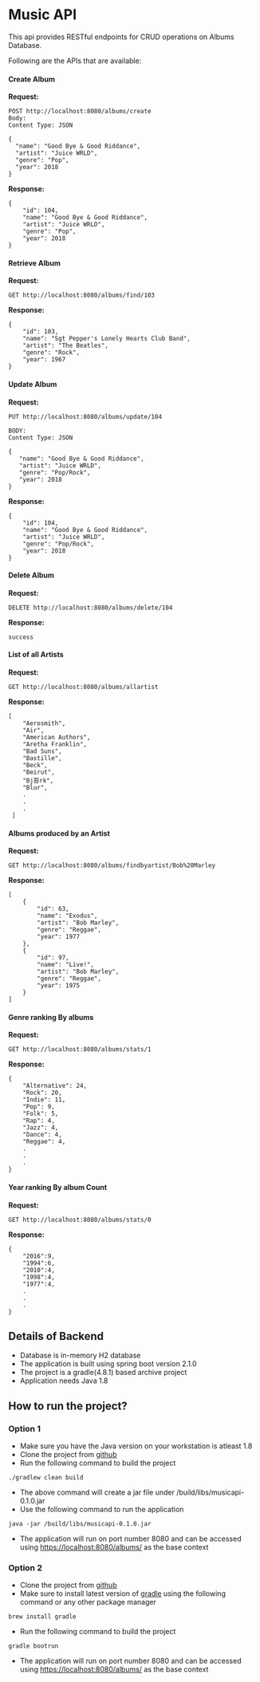 # Music API

This api provides RESTful endpoints for CRUD operations on Albums Database.

Following are the APIs that are available:
#### Create Album
**Request:**
```
POST http://localhost:8080/albums/create
Body:
Content Type: JSON

{
  "name": "Good Bye & Good Riddance",
  "artist": "Juice WRLD",
  "genre": "Pop",
  "year": 2018
}

```

**Response:**
```
{
    "id": 104,
    "name": "Good Bye & Good Riddance",
    "artist": "Juice WRLD",
    "genre": "Pop",
    "year": 2018
}
```

#### Retrieve Album
**Request:**
```
GET http://localhost:8080/albums/find/103
```
**Response:**
```
{
    "id": 103,
    "name": "Sgt Pepper's Lonely Hearts Club Band",
    "artist": "The Beatles",
    "genre": "Rock",
    "year": 1967
}
```
#### Update Album
**Request:**
```
PUT http://localhost:8080/albums/update/104

BODY:
Content Type: JSON

{
   "name": "Good Bye & Good Riddance",
   "artist": "Juice WRLD",
   "genre": "Pop/Rock",
   "year": 2018
}

```
**Response:**
```
{
    "id": 104,
    "name": "Good Bye & Good Riddance",
    "artist": "Juice WRLD",
    "genre": "Pop/Rock",
    "year": 2018
}
```
#### Delete Album
**Request:**
```
DELETE http://localhost:8080/albums/delete/104
```
**Response:**
```
success
```
#### List of all Artists
**Request:**
```
GET http://localhost:8080/albums/allartist
```
**Response:**
```
[
    "Aerosmith",
    "Air",
    "American Authors",
    "Aretha Franklin",
    "Bad Suns",
    "Bastille",
    "Beck",
    "Beirut",
    "Bj苔rk",
    "Blur",
    .
    .
    .
 ]
```
#### Albums produced by an Artist
**Request:**
```
GET http://localhost:8080/albums/findbyartist/Bob%20Marley
```
**Response:**
```
[
    {
        "id": 63,
        "name": "Exodus",
        "artist": "Bob Marley",
        "genre": "Reggae",
        "year": 1977
    },
    {
        "id": 97,
        "name": "Live!",
        "artist": "Bob Marley",
        "genre": "Reggae",
        "year": 1975
    }
]
```
#### Genre ranking By albums
**Request:**
```
GET http://localhost:8080/albums/stats/1
```
**Response:**
```
{
    "Alternative": 24,
    "Rock": 20,
    "Indie": 11,
    "Pop": 9,
    "Folk": 5,
    "Rap": 4,
    "Jazz": 4,
    "Dance": 4,
    "Reggae": 4,
    .
    .
    .
}
```
#### Year ranking By album Count
**Request:**
```
GET http://localhost:8080/albums/stats/0
```
**Response:**
```
{   
    "2016":9,
    "1994":6,
    "2010":4,
    "1998":4,
    "1977":4,
    .
    .
    .
}
```

## Details of Backend
- Database is in-memory H2 database
- The application is built using spring boot version 2.1.0
- The project is a gradle(4.8.1) based archive project
- Application needs Java 1.8

## How to run the project?
### Option 1
- Make sure you have the Java version on your workstation is atleast 1.8
- Clone the project from [github](https://github.com/rbidanta/musicapi)
- Run the following command to build the project
```
./gradlew clean build
```
- The above command will create a jar file under /build/libs/musicapi-0.1.0.jar
- Use the following command to run the application
```
java -jar /build/libs/musicapi-0.1.0.jar
```
- The application will run on port number 8080 and can be accessed using
[https://localhost:8080/albums/](http://localhost:8080/albums/) as the base context

### Option 2
- Clone the project from [github](https://github.com/rbidanta/musicapi)
- Make sure to install latest version of [gradle](http://gradle.org/install/) using the following command or any other package manager
```
brew install gradle
```
- Run the following command to build the project
```
gradle bootrun
```
- The application will run on port number 8080 and can be accessed using
[https://localhost:8080/albums/](https://localhost:8080/albums/) as the base context

